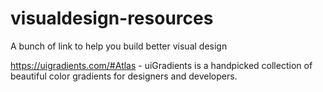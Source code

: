 # visualdesign-resources
A bunch of link to help you build better visual design

https://uigradients.com/#Atlas - uiGradients is a handpicked collection of beautiful color gradients for designers and developers. 
